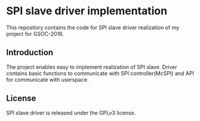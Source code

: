 <h1>SPI slave driver implementation</h1>
This repository contains the code for SPI slave driver realization of my project for GSOC-2016.

<h2>Introduction</h2>
The project enables easy to implement realization of SPI slave.
Driver contains basic functions to communicate with SPI controller(McSPI) and API for communicate with userspace.

<h2>License</h2>
SPI slave driver is released under the GPLv3 license.



